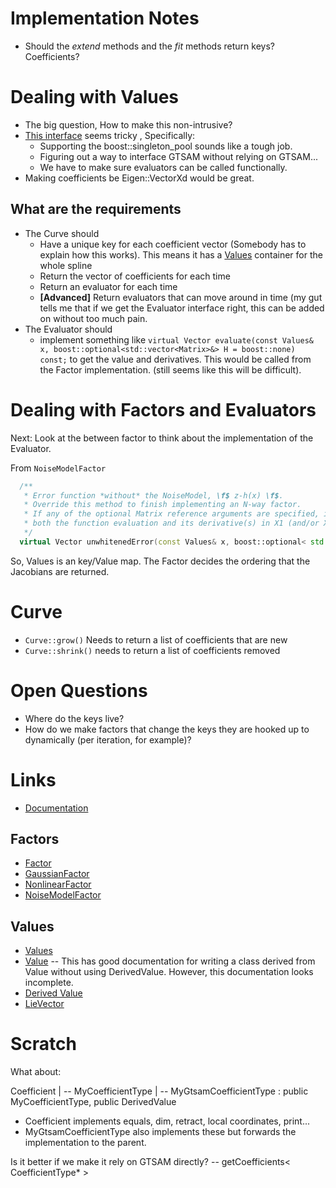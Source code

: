 # Implementation Notes

* Should the *extend* methods and the *fit* methods return keys? Coefficients?

# Dealing with Values

* The big question, How to make this non-intrusive?
*  [This interface](https://bitbucket.org/gtborg/gtsam/src/bcab483574f2bd636dcd8171cf1b62fdfe15b6d0/gtsam/base/DerivedValue.h?at=develop) seems tricky
, Specifically:
    * Supporting the boost::singleton_pool sounds like a tough job.
    * Figuring out a way to interface GTSAM without relying on GTSAM...
    * We have to make sure evaluators can be called functionally.
* Making coefficients be Eigen::VectorXd would be great.

## What are the requirements
* The Curve should
	* Have a unique key for each coefficient vector (Somebody has to explain how this works). This means it has a [Values](https://bitbucket.org/gtborg/gtsam/src/bcab483574f2bd636dcd8171cf1b62fdfe15b6d0/gtsam/nonlinear/Values.h?at=develop) container for the whole spline
	* Return the vector of coefficients for each time
	* Return an evaluator for each time
	* **[Advanced]** Return evaluators that can move around in time (my gut tells me that if we get the Evaluator interface right, this can be added on without too much pain.
* The Evaluator should
	* implement something like `virtual Vector evaluate(const Values& x, boost::optional<std::vector<Matrix>&> H = boost::none) const;` to get the value and derivatives. This would be called from the Factor implementation. (still seems like this will be difficult).

# Dealing with Factors and Evaluators

Next: Look at the between factor to think about the implementation of the Evaluator.

From `NoiseModelFactor`

```c++
  /**
   * Error function *without* the NoiseModel, \f$ z-h(x) \f$.
   * Override this method to finish implementing an N-way factor.
   * If any of the optional Matrix reference arguments are specified, it should compute
   * both the function evaluation and its derivative(s) in X1 (and/or X2, X3...).
   */
  virtual Vector unwhitenedError(const Values& x, boost::optional< std::vector< Matrix > &> H = boost::none) const = 0;
```
So, Values is an key/Value map. The Factor decides the ordering that the Jacobians are returned.
# Curve
* `Curve::grow()` Needs to return a list of coefficients that are new
* `Curve::shrink()` needs to return a list of coefficients removed
# Open Questions
* Where do the keys live?
* How do we make factors that change the keys they are hooked up to dynamically (per iteration, for example)?
# Links
* [Documentation](https://research.cc.gatech.edu/borg/sites/edu.borg/files/downloads/gtsam.pdf)
## Factors
* [Factor](https://bitbucket.org/gtborg/gtsam/src/bcab483574f2bd636dcd8171cf1b62fdfe15b6d0/gtsam/inference/Factor.h?at=develop)
* [GaussianFactor](https://bitbucket.org/gtborg/gtsam/src/bcab483574f2bd636dcd8171cf1b62fdfe15b6d0/gtsam/linear/GaussianFactor.h?at=develop)
* [NonlinearFactor](https://bitbucket.org/gtborg/gtsam/src/bcab483574f2bd636dcd8171cf1b62fdfe15b6d0/gtsam/nonlinear/NonlinearFactor.h?at=develop)
* [NoiseModelFactor](https://bitbucket.org/gtborg/gtsam/src/bcab483574f2bd636dcd8171cf1b62fdfe15b6d0/gtsam/nonlinear/NonlinearFactor.h?at=develop)
## Values
* [Values](https://bitbucket.org/gtborg/gtsam/src/bcab483574f2bd636dcd8171cf1b62fdfe15b6d0/gtsam/nonlinear/Values.h?at=develop)
* [Value](https://bitbucket.org/gtborg/gtsam/src/bcab483574f2bd636dcd8171cf1b62fdfe15b6d0/gtsam/base/Value.h?at=develop) -- This has good documentation for writing a class derived from Value without using DerivedValue<T>. However, this documentation looks incomplete.
* [Derived Value](https://bitbucket.org/gtborg/gtsam/src/bcab483574f2bd636dcd8171cf1b62fdfe15b6d0/gtsam/base/DerivedValue.h?at=develop)
* [LieVector](https://bitbucket.org/gtborg/gtsam/src/bcab483574f2bd636dcd8171cf1b62fdfe15b6d0/gtsam/base/LieVector.h?at=develop)
# Scratch
What about:

Coefficient
|
-- MyCoefficientType
|
-- MyGtsamCoefficientType : public MyCoefficientType, public DerivedValue<GtsamCoefficient>

* Coefficient implements equals, dim, retract, local coordinates, print...
* MyGtsamCoefficientType also implements these but forwards the implementation to the parent.

Is it better if we make it rely on GTSAM directly?
-- getCoefficients< CoefficientType* >
